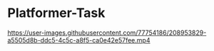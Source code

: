 # Platformer-Task
 


https://user-images.githubusercontent.com/77754186/208953829-a5505d8b-ddc5-4c5c-a8f5-ca0e42e57fee.mp4

